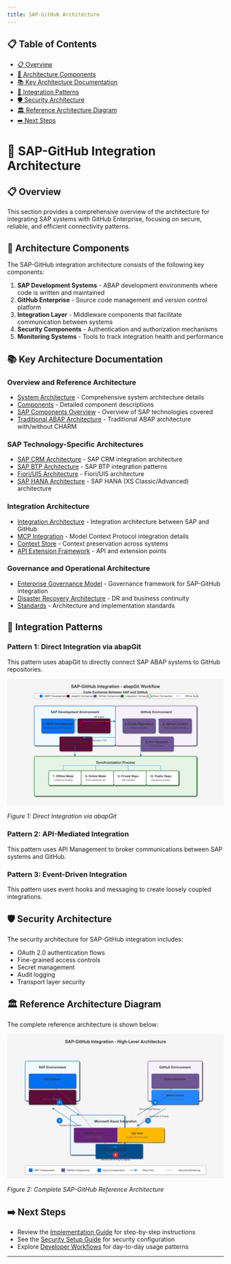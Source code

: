 ```yaml
---
title: SAP-GitHub Architecture
---
```


## 📋 Table of Contents

- [📋 Overview](#overview)
- [🧩 Architecture Components](#architecture-components)
- [📚 Key Architecture Documentation](#key-architecture-documentation)
- [🔄 Integration Patterns](#integration-patterns)
- [🛡️ Security Architecture](#security-architecture)
- [🏛️ Reference Architecture Diagram](#reference-architecture-diagram)
- [➡️ Next Steps](#next-steps)


# 🔗 SAP-GitHub Integration Architecture

## 📋 Overview

This section provides a comprehensive overview of the architecture for integrating SAP systems with GitHub Enterprise, focusing on secure, reliable, and efficient connectivity patterns.

## 🧩 Architecture Components

The SAP-GitHub integration architecture consists of the following key components:

1. **SAP Development Systems** - ABAP development environments where code is written and maintained
2. **GitHub Enterprise** - Source code management and version control platform
3. **Integration Layer** - Middleware components that facilitate communication between systems
4. **Security Components** - Authentication and authorization mechanisms
5. **Monitoring Systems** - Tools to track integration health and performance

## 📚 Key Architecture Documentation

### Overview and Reference Architecture
- [System Architecture](./system-architecture.md) - Comprehensive system architecture details
- [Components](./components.md) - Detailed component descriptions
- [SAP Components Overview](./sap-components.md) - Overview of SAP technologies covered
- [Traditional ABAP Architecture](./sap-abap-architecture.md) - Traditional ABAP architecture with/without CHARM

### SAP Technology-Specific Architectures
- [SAP CRM Architecture](./crm-architecture.md) - SAP CRM integration architecture
- [SAP BTP Architecture](./btp-architecture.md) - SAP BTP integration patterns
- [Fiori/UI5 Architecture](./fiori-ui5-architecture.md) - Fiori/UI5 architecture
- [SAP HANA Architecture](./hana-architecture.md) - SAP HANA (XS Classic/Advanced) architecture

### Integration Architecture
- [Integration Architecture](./integration-architecture.md) - Integration architecture between SAP and GitHub
- [MCP Integration](./mcp-integration.md) - Model Context Protocol integration details
- [Context Store](./context-store.md) - Context preservation across systems
- [API Extension Framework](./api-extension-framework.md) - API and extension points

### Governance and Operational Architecture
- [Enterprise Governance Model](./governance-model.md) - Governance framework for SAP-GitHub integration
- [Disaster Recovery Architecture](./disaster-recovery-architecture.md) - DR and business continuity
- [Standards](./standards/) - Architecture and implementation standards

## 🔄 Integration Patterns

### Pattern 1: Direct Integration via abapGit

This pattern uses abapGit to directly connect SAP ABAP systems to GitHub repositories.

![Direct Integration Architecture](../../../assets/images/architecture/abapgit-workflow.svg)

*Figure 1: Direct Integration via abapGit*

### Pattern 2: API-Mediated Integration

This pattern uses API Management to broker communications between SAP systems and GitHub.

### Pattern 3: Event-Driven Integration

This pattern uses event hooks and messaging to create loosely coupled integrations.

## 🛡️ Security Architecture

The security architecture for SAP-GitHub integration includes:

- OAuth 2.0 authentication flows
- Fine-grained access controls
- Secret management
- Audit logging
- Transport layer security

## 🏛️ Reference Architecture Diagram

The complete reference architecture is shown below:

![Complete Reference Architecture](../../../assets/images/architecture/high-level-architecture.svg)

*Figure 2: Complete SAP-GitHub Reference Architecture*

## ➡️ Next Steps

- Review the [Implementation Guide](../2-implementation-guide/) for step-by-step instructions
- See the [Security Setup Guide](../2-implementation-guide/security-setup/) for security configuration
- Explore [Developer Workflows](../3-developer-guide/) for day-to-day usage patterns 
---


